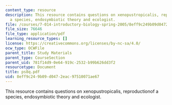 ```yaml
---
content_type: resource
description: This resource contains questions on xenopustropicalis, reproductionof
  a species, endosymbiotic theory and ecologist.
file: /courses/7-014-introductory-biology-spring-2005/8eff9c249b09d0472eac97510071ae67_ps8q.pdf
file_size: 76646
file_type: application/pdf
learning_resource_types: []
license: https://creativecommons.org/licenses/by-nc-sa/4.0/
ocw_type: OCWFile
parent_title: Study Materials
parent_type: CourseSection
parent_uid: 781f14d9-0e64-919c-2532-b99b626dd3f2
resourcetype: Document
title: ps8q.pdf
uid: 8eff9c24-9b09-d047-2eac-97510071ae67
---
```

This resource contains questions on xenopustropicalis, reproductionof a species, endosymbiotic theory and ecologist.